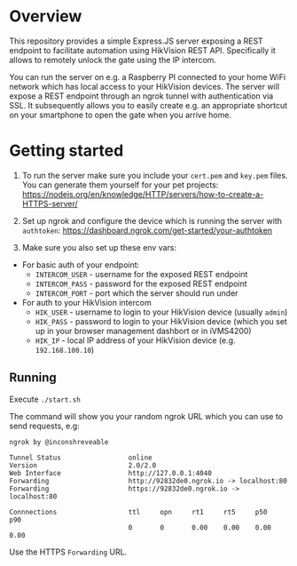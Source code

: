 # Overview

This repository provides a simple Express.JS server exposing a REST endpoint
to facilitate automation using HikVision REST API. Specifically it allows to remotely unlock the gate using the IP intercom.

You can run the server on e.g. a Raspberry PI connected to your home WiFi network
which has local access to your HikVision devices. The server will expose a REST endpoint
through an ngrok tunnel with authentication via SSL. It subsequently allows you to easily
create e.g. an appropriate shortcut on your smartphone to open the gate when you arrive home.

# Getting started

1. To run the server make sure you include your `cert.pem` and `key.pem` files.
You can generate them yourself for your pet projects: https://nodejs.org/en/knowledge/HTTP/servers/how-to-create-a-HTTPS-server/

2. Set up ngrok and configure the device which is running the server with `authtoken`: https://dashboard.ngrok.com/get-started/your-authtoken

3. Make sure you also set up these env vars:
* For basic auth of your endpoint:
    * `INTERCOM_USER` - username for the exposed REST endpoint
    * `INTERCOM_PASS` - password for the exposed REST endpoint
    * `INTERCOM_PORT` - port which the server should run under
* For auth to your HikVision intercom
    * `HIK_USER` - username to login to your HikVision device (usually `admin`)
    * `HIK_PASS` - password to login to your HikVision device (which you set up in your browser management dashbort or in iVMS4200)
    * `HIK_IP` - local IP address of your HikVision device (e.g. `192.168.100.10`)
  
## Running

Execute `./start.sh`

The command will show you your random ngrok URL which you can use to send requests, e.g:

```shell
ngrok by @inconshreveable

Tunnel Status                 online
Version                       2.0/2.0
Web Interface                 http://127.0.0.1:4040
Forwarding                    http://92832de0.ngrok.io -> localhost:80
Forwarding                    https://92832de0.ngrok.io -> localhost:80

Connnections                  ttl     opn     rt1     rt5     p50     p90
                              0       0       0.00    0.00    0.00    0.00
```

Use the HTTPS `Forwarding` URL.
